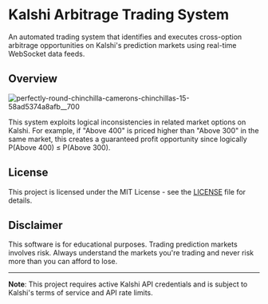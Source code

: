# Kalshi Arbitrage Trading System

An automated trading system that identifies and executes cross-option arbitrage opportunities on Kalshi's prediction markets using real-time WebSocket data feeds.

##  Overview
![perfectly-round-chinchilla-camerons-chinchillas-15-58ad5374a8afb__700](https://github.com/user-attachments/assets/64f70c47-ad14-45eb-a016-df79db8b04e1)

This system exploits logical inconsistencies in related market options on Kalshi. For example, if "Above 400" is priced higher than "Above 300" in the same market, this creates a guaranteed profit opportunity since logically P(Above 400) ≤ P(Above 300).

##  License

This project is licensed under the MIT License - see the [LICENSE](LICENSE) file for details.

##  Disclaimer

This software is for educational purposes. Trading prediction markets involves risk. Always understand the markets you're trading and never risk more than you can afford to lose.

---

**Note**: This project requires active Kalshi API credentials and is subject to Kalshi's terms of service and API rate limits.
